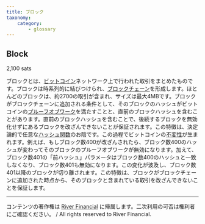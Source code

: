 ```yaml
---
title: ブロック
taxonomy:
    category:
        - glossary
---
```


## Block
2,100 sats

ブロックとは、[ビットコイン](http://lostinbitcoin.jp.testrs.jp/staging/glossary/bitcoin/)ネットワーク上で行われた取引をまとめたものです。ブロックは時系列的に結びつけられ、[ブロックチェーン](http://lostinbitcoin.jp.testrs.jp/staging/glossary/blockchain/)を形成します。ほとんどのブロックは、約2700の取引が含まれ、サイズは最大4MBです。ブロックがブロックチェーンに追加される条件として、そのブロックのハッシュがビットコインの[プルーフオブワーク](http://lostinbitcoin.jp.testrs.jp/staging/glossary/pow/)を満たすことと、直前のブロックハッシュを含むことがあります。直前のブロックハッシュを含むことで、後続するブロックを無効化せずにあるブロックを改ざんできないことが保証されます。この特徴は、決定論的で任意な[ハッシュ関数](http://lostinbitcoin.jp.testrs.jp/staging/glossary/hash_function/)のお陰です。この過程でビットコインの[不変性](http://lostinbitcoin.jp.testrs.jp/staging/glossary/immutability/)が生まれます。例えば、もしブロック数400が改ざんされたら、ブロック数400のハッシュが変わってそのブロックのプルーフオブワークが無効になります。加えて、ブロック数401の「前ハッシュ」パラメータはブロック数400のハッシュと一致しなくなり、ブロック数401も無効になります。この変化が波及し、ブロック数401以降のブロックが切り離されます。この特徴は、ブロックがブロックチェーンに追加された時点から、そのブロックと含まれている取引を改ざんできないことを保証します。

---
コンテンツの著作権は [River Financial](https://river.com/) に帰属します。二次利用の可否は権利者にご確認ください。 / All rights reserved to River Financial.
